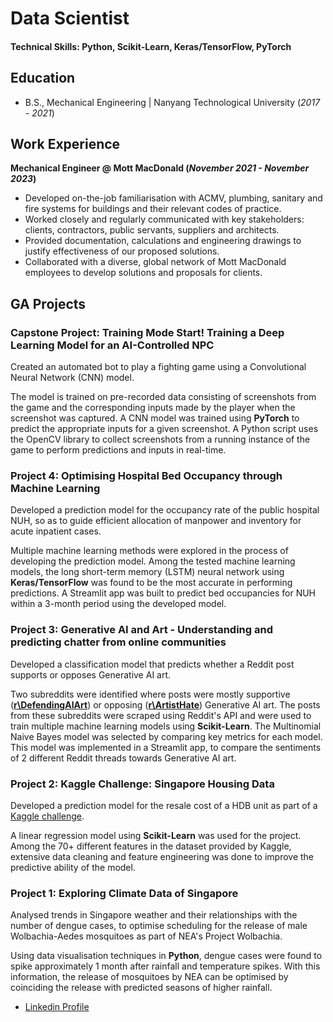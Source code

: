 # Data Scientist

#### Technical Skills: Python, Scikit-Learn, Keras/TensorFlow, PyTorch

## Education 			        		
- B.S., Mechanical Engineering | Nanyang Technological University (_2017 - 2021_)

## Work Experience
**Mechanical Engineer @ Mott MacDonald (_November 2021 - November 2023_)**
- Developed on-the-job familiarisation with ACMV, plumbing, sanitary and fire systems for buildings and their relevant codes of practice. 
- Worked closely and regularly communicated with key stakeholders: clients, contractors, public servants, suppliers and architects.
- Provided documentation, calculations and engineering drawings to justify effectiveness of our proposed solutions.
- Collaborated with a diverse, global network of Mott MacDonald employees to develop solutions and proposals for clients.

## GA Projects
### Capstone Project: Training Mode Start! Training a Deep Learning Model for an AI-Controlled NPC

Created an automated bot to play a fighting game using a Convolutional Neural Network (CNN) model.

The model is trained on pre-recorded data consisting of screenshots from the game and the corresponding inputs made by the player when the screenshot was captured. A CNN model was trained using **PyTorch** to predict the appropriate inputs for a given screenshot. A Python script uses the OpenCV library to collect screenshots from a running instance of the game to perform predictions and inputs in real-time.

### Project 4: Optimising Hospital Bed Occupancy through Machine Learning

Developed a prediction model for the occupancy rate of the public hospital NUH, so as to guide efficient allocation of manpower and inventory for acute inpatient cases.

Multiple machine learning methods were explored in the process of developing the prediction model. Among the tested machine learning models, the long short-term memory (LSTM) neural network using **Keras/TensorFlow** was found to be the most accurate in performing predictions. 
A Streamlit app was built to predict bed occupancies for NUH within a 3-month period using the developed model.

### Project 3: Generative AI and Art - Understanding and predicting chatter from online communities

Developed a classification model that predicts whether a Reddit post supports or opposes Generative AI art.

Two subreddits were identified where posts were mostly supportive ([**r\DefendingAIArt**](https://www.reddit.com/r/DefendingAIArt)) or opposing ([**r\ArtistHate**](https://www.reddit.com/r/ArtistHate)) Generative AI art. The posts from these subreddits were scraped using Reddit's API and were used to train multiple machine learning models using **Scikit-Learn**. The Multinomial Naive Bayes model was selected by comparing key metrics for each model. This model was implemented in a Streamlit app, to compare the sentiments of 2 different Reddit threads towards Generative AI art.

### Project 2: Kaggle Challenge: Singapore Housing Data
Developed a prediction model for the resale cost of a HDB unit as part of a [Kaggle challenge](https://www.kaggle.com/competitions/dsi-sg-project-2-regression-challenge-hdb-price/overview).

A linear regression model using **Scikit-Learn** was used for the project. Among the 70+ different features in the dataset provided by Kaggle, extensive data cleaning and feature engineering was done to improve the predictive ability of the model.

### Project 1: Exploring Climate Data of Singapore
Analysed trends in Singapore weather and their relationships with the number of dengue cases, to optimise scheduling for the release of male Wolbachia-Aedes mosquitoes as part of NEA's Project Wolbachia.

Using data visualisation techniques in **Python**, dengue cases were found to spike approximately 1 month after rainfall and temperature spikes. With this information, the release of mosquitoes by NEA can be optimised by coinciding the release with predicted seasons of higher rainfall.

- [Linkedin Profile](https://www.linkedin.com/in/muhammad-faaiz-khan-bin-abdul-halil)